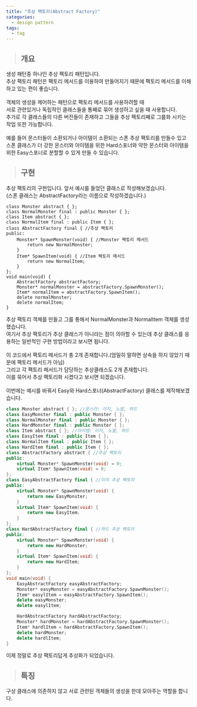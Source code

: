 ```yaml
---
title: "추상 팩토리(Abstract Factory)"
categories:
  - design pattern
tags:
  - tag
---
```

> ## 개요

생성 패턴중 하나인 추상 팩토리 패턴입니다.<br>
추상 팩토리 패턴은 팩토리 메서드를 이용하여 만들어지기 때문에 팩토리 메서드를 이해하고 있는 편이 좋습니다.<br>
<br>
객체의 생성을 제어하는 패턴으로 팩토리 메서드를 사용하려할 때<br>
서로 관련있거나 독립적인 클래스들을 통째로 묶어 생성하고 싶을 때 사용합니다.<br>
추가로 각 클래스들의 다른 버전들이 존재하고 그들을 추상 팩토리째로 그룹화 시키는 작업 또한 가능합니다.<br>
<br>
예를 들어 몬스터들이 소환되거나 아이템이 소환되는 스폰 추상 팩토리를 만들수 있고<br>
스폰 클래스가 더 강한 몬스터와 아이템을 위한 Hard스포너와 약한 몬스터와 아이템을 위한 Easy스포너로 분할할 수 있게 만들 수 있습니다.
> ## 구현

추상 팩토리의 구현입니다. 앞서 예시를 들었던 클래스로 작성해보겠습니다.<br>
(스폰 클래스는 AbstractFactory라는 이름으로 작성하겠습니다.)
```
class Monster abstract { };
class NormalMonster final : public Monster { };
class Item abstract { };
class NormalItem final : public Item { };
class AbstractFactory final { //추상 팩토리
public:
	Monster* SpawnMonster(void) { //Monster 팩토리 메서드
		return new NormalMonster;
	}
	Item* SpawnItem(void) { //Item 팩토리 메서드
		return new NormalItem;
	}
};
void main(void) {
	AbstractFactory abstractFactory;
	Monster* normalMonster = abstractFactory.SpawnMonster();
	Item* normalItem = abstractFactory.SpawnItem();
	delete normalMonster;
	delete normalItem;
}
```
추상 팩토리 객체를 만들고 그를 통해서 NormalMonster과 NormalItem 객체를 생성했습니다.<br>
여기서 추상 팩토리가 추상 클래스가 아니라는 점이 의아할 수 있는데 추상 클래스를 응용하는 일반적인 구현 방법이라고 보시면 됩니다.<br>
<br>
이 코드에서 팩토리 메서드가 총 2개 존재합니다.(엄밀히 말하면 상속을 하지 않았기 때문에 팩토리 메서드가 아님)<br>
그리고 각 팩토리 메서드가 담당하는 추상클래스도 2개 존재합니다.<br>
이를 묶어서 추상 팩토리화 시켰다고 보시면 되겠습니다.<br>
<br>
이번에는 예시를 바꿔서 Easy와 Hard스포너(AbstractFactory) 클래스를 제작해보겠습니다.
```cpp
class Monster abstract { }; //몬스터: 이지, 노말, 하드
class EasyMonster final : public Monster { };
class NormalMonster final : public Monster { };
class HardMonster final : public Monster { };
class Item abstract { }; //아이템: 이지, 노말, 하드
class EasyItem final : public Item { };
class NormalItem final : public Item { };
class HardItem final : public Item { };
class AbstractFactory abstract { //추상 팩토리
public:
	virtual Monster* SpawnMonster(void) = 0;
	virtual Item* SpawnItem(void) = 0;
};
class EasyAbstractFactory final { //이지 추상 팩토리
public:
	virtual Monster* SpawnMonster(void) {
		return new EasyMonster;
	}
	virtual Item* SpawnItem(void) {
		return new EasyItem;
	}
};
class HardAbstractFactory final { //하드 추상 팩토리
public:
	virtual Monster* SpawnMonster(void) {
		return new HardMonster;
	}
	virtual Item* SpawnItem(void) {
		return new HardItem;
	}
};
void main(void) {
	EasyAbstractFactory easyAbstractFactory;
	Monster* easyMonster = easyAbstractFactory.SpawnMonster();
	Item* easylItem = easyAbstractFactory.SpawnItem();
	delete easyMonster;
	delete easylItem;

	HardAbstractFactory hardAbstractFactory;
	Monster* hardMonster = hardAbstractFactory.SpawnMonster();
	Item* hardlItem = hardAbstractFactory.SpawnItem();
	delete hardMonster;
	delete hardlItem;
}
```
이제 정말로 추상 팩토리답게 추상화가 되었습니다.

> ## 특징

구상 클래스에 의존하지 않고 서로 관련된 객체들의 생성을 한데 모아주는 역할을 합니다.
